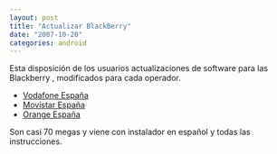 ```yaml
---
layout: post
title: "Actualizar BlackBerry"
date: "2007-10-20"
categories: android
---
```


Esta disposición de los usuarios actualizaciones de software para las Blackberry , modificados para cada operador.

- [Vodafone España](https://www.blackberry.com/Downloads/entry.do?code=15D4E891D784977CACBFCBB00C48F133)
- [Movistar España](https://www.blackberry.com/Downloads/entry.do?code=07563A3FE3BBE7E3BA84431AD9D055AF)
- [Orange España](https://www.blackberry.com/Downloads/entry.do?code=CF9A242B70F45317FFD281241FA66502)

Son casi 70 megas y viene con instalador en español y todas las instrucciones.
